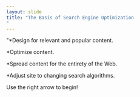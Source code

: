 ```yaml
---
layout: slide
title: "The Basis of Search Engine Optimization
"
---
```

"*Design for relevant and popular content.
 
 
 *Optimize content.
 
 
 *Spread content for the entirety of the Web.
 
 
 *Adjust site to changing search algorithms.
 
 


Use the right arrow to begin!

